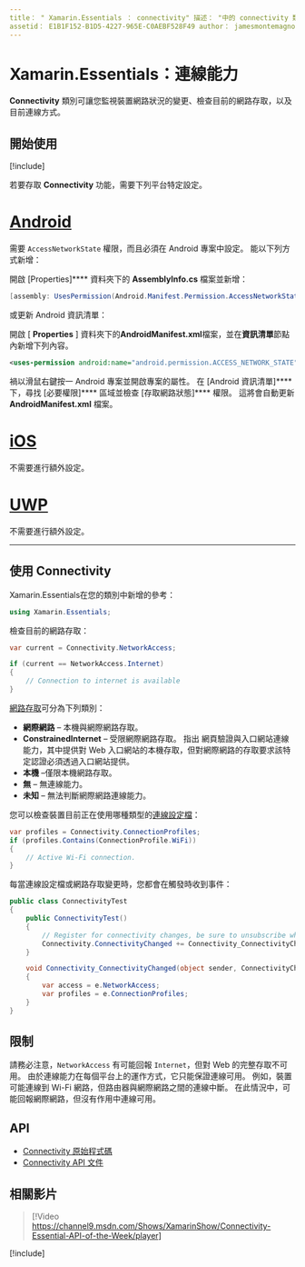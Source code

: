 ```yaml
---
title： " Xamarin.Essentials ： connectivity" 描述： "中的 connectivity 類別 Xamarin.Essentials 可讓您監視裝置網路狀況的變更、檢查目前的網路存取，以及目前連線的方式。
assetid： E1B1F152-B1D5-4227-965E-C0AEBF528F49 author： jamesmontemagno ms-chap： jamont ms. date： 01/08/2019 ms. custom： video no-loc： [ Xamarin.Forms ， Xamarin.Essentials ]
---
```


# <a name="xamarinessentials-connectivity"></a>Xamarin.Essentials：連線能力

**Connectivity** 類別可讓您監視裝置網路狀況的變更、檢查目前的網路存取，以及目前連線方式。

## <a name="get-started"></a>開始使用

[!include[](~/essentials/includes/get-started.md)]

若要存取 **Connectivity** 功能，需要下列平台特定設定。

# <a name="android"></a>[Android](#tab/android)

需要 `AccessNetworkState` 權限，而且必須在 Android 專案中設定。 能以下列方式新增：

開啟 [Properties]**** 資料夾下的 **AssemblyInfo.cs** 檔案並新增：

```csharp
[assembly: UsesPermission(Android.Manifest.Permission.AccessNetworkState)]
```

或更新 Android 資訊清單：

開啟 [ **Properties** ] 資料夾下的**AndroidManifest.xml**檔案，並在**資訊清單**節點內新增下列內容。

```xml
<uses-permission android:name="android.permission.ACCESS_NETWORK_STATE" />
```

禍以滑鼠右鍵按一 Android 專案並開啟專案的屬性。 在 [Android 資訊清單]**** 下，尋找 [必要權限]**** 區域並檢查 [存取網路狀態]**** 權限。 這將會自動更新 **AndroidManifest.xml** 檔案。

# <a name="ios"></a>[iOS](#tab/ios)

不需要進行額外設定。

# <a name="uwp"></a>[UWP](#tab/uwp)

不需要進行額外設定。

-----

## <a name="using-connectivity"></a>使用 Connectivity

Xamarin.Essentials在您的類別中新增的參考：

```csharp
using Xamarin.Essentials;
```

檢查目前的網路存取：

```csharp
var current = Connectivity.NetworkAccess;

if (current == NetworkAccess.Internet)
{
    // Connection to internet is available
}
```

[網路存取](xref:Xamarin.Essentials.NetworkAccess)可分為下列類別：

* **網際網路** – 本機與網際網路存取。
* **ConstrainedInternet** – 受限網際網路存取。 指出 網頁驗證與入口網站連線能力，其中提供對 Web 入口網站的本機存取，但對網際網路的存取要求該特定認證必須透過入口網站提供。
* **本機** –僅限本機網路存取。
* **無** – 無連線能力。
* **未知** – 無法判斷網際網路連線能力。

您可以檢查裝置目前正在使用哪種類型的[連線設定檔](xref:Xamarin.Essentials.ConnectionProfile)：

```csharp
var profiles = Connectivity.ConnectionProfiles;
if (profiles.Contains(ConnectionProfile.WiFi))
{
    // Active Wi-Fi connection.
}
```

每當連線設定檔或網路存取變更時，您都會在觸發時收到事件：

```csharp
public class ConnectivityTest
{
    public ConnectivityTest()
    {
        // Register for connectivity changes, be sure to unsubscribe when finished
        Connectivity.ConnectivityChanged += Connectivity_ConnectivityChanged;
    }

    void Connectivity_ConnectivityChanged(object sender, ConnectivityChangedEventArgs e)
    {
        var access = e.NetworkAccess;
        var profiles = e.ConnectionProfiles;
    }
}
```

## <a name="limitations"></a>限制

請務必注意，`NetworkAccess` 有可能回報 `Internet`，但對 Web 的完整存取不可用。 由於連線能力在每個平台上的運作方式，它只能保證連線可用。 例如，裝置可能連線到 Wi-Fi 網路，但路由器與網際網路之間的連線中斷。 在此情況中，可能回報網際網路，但沒有作用中連線可用。

## <a name="api"></a>API

* [Connectivity 原始程式碼](https://github.com/xamarin/Essentials/tree/master/Xamarin.Essentials/Connectivity)
* [Connectivity API 文件](xref:Xamarin.Essentials.Connectivity)

## <a name="related-video"></a>相關影片

> [!Video https://channel9.msdn.com/Shows/XamarinShow/Connectivity-Essential-API-of-the-Week/player]

[!include[](~/essentials/includes/xamarin-show-essentials.md)]
